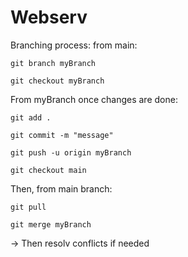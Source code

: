 # Webserv

Branching process:
from main:
```
git branch myBranch
```
```
git checkout myBranch
```
From myBranch once changes are done:
```
git add .
```
```
git commit -m "message"
```
```
git push -u origin myBranch
```
```
git checkout main
```
Then, from main branch:
```
git pull
```
```
git merge myBranch
```
-> Then resolv conflicts if needed
